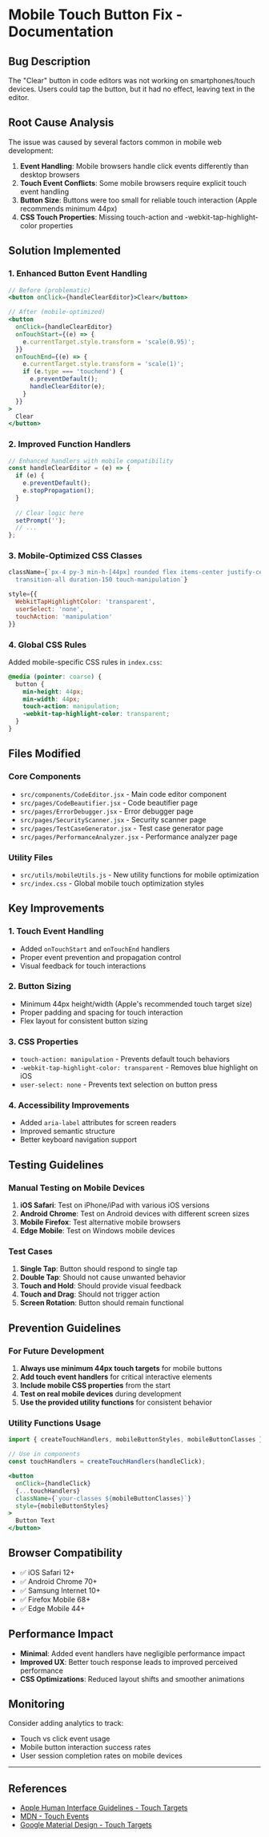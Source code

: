# Mobile Touch Button Fix - Documentation

## Bug Description
The "Clear" button in code editors was not working on smartphones/touch devices. Users could tap the button, but it had no effect, leaving text in the editor.

## Root Cause Analysis
The issue was caused by several factors common in mobile web development:

1. **Event Handling**: Mobile browsers handle click events differently than desktop browsers
2. **Touch Event Conflicts**: Some mobile browsers require explicit touch event handling
3. **Button Size**: Buttons were too small for reliable touch interaction (Apple recommends minimum 44px)
4. **CSS Touch Properties**: Missing touch-action and -webkit-tap-highlight-color properties

## Solution Implemented

### 1. Enhanced Button Event Handling
```jsx
// Before (problematic)
<button onClick={handleClearEditor}>Clear</button>

// After (mobile-optimized)
<button
  onClick={handleClearEditor}
  onTouchStart={(e) => {
    e.currentTarget.style.transform = 'scale(0.95)';
  }}
  onTouchEnd={(e) => {
    e.currentTarget.style.transform = 'scale(1)';
    if (e.type === 'touchend') {
      e.preventDefault();
      handleClearEditor(e);
    }
  }}
>
  Clear
</button>
```

### 2. Improved Function Handlers
```jsx
// Enhanced handlers with mobile compatibility
const handleClearEditor = (e) => {
  if (e) {
    e.preventDefault();
    e.stopPropagation();
  }
  
  // Clear logic here
  setPrompt('');
  // ...
};
```

### 3. Mobile-Optimized CSS Classes
```jsx
className={`px-4 py-3 min-h-[44px] rounded flex items-center justify-center 
  transition-all duration-150 touch-manipulation`}

style={{
  WebkitTapHighlightColor: 'transparent',
  userSelect: 'none',
  touchAction: 'manipulation'
}}
```

### 4. Global CSS Rules
Added mobile-specific CSS rules in `index.css`:
```css
@media (pointer: coarse) {
  button {
    min-height: 44px;
    min-width: 44px;
    touch-action: manipulation;
    -webkit-tap-highlight-color: transparent;
  }
}
```

## Files Modified

### Core Components
- `src/components/CodeEditor.jsx` - Main code editor component
- `src/pages/CodeBeautifier.jsx` - Code beautifier page
- `src/pages/ErrorDebugger.jsx` - Error debugger page  
- `src/pages/SecurityScanner.jsx` - Security scanner page
- `src/pages/TestCaseGenerator.jsx` - Test case generator page
- `src/pages/PerformanceAnalyzer.jsx` - Performance analyzer page

### Utility Files
- `src/utils/mobileUtils.js` - New utility functions for mobile optimization
- `src/index.css` - Global mobile touch optimization styles

## Key Improvements

### 1. Touch Event Handling
- Added `onTouchStart` and `onTouchEnd` handlers
- Proper event prevention and propagation control
- Visual feedback for touch interactions

### 2. Button Sizing
- Minimum 44px height/width (Apple's recommended touch target size)
- Proper padding and spacing for touch interaction
- Flex layout for consistent button sizing

### 3. CSS Properties
- `touch-action: manipulation` - Prevents default touch behaviors
- `-webkit-tap-highlight-color: transparent` - Removes blue highlight on iOS
- `user-select: none` - Prevents text selection on button press

### 4. Accessibility Improvements
- Added `aria-label` attributes for screen readers
- Improved semantic structure
- Better keyboard navigation support

## Testing Guidelines

### Manual Testing on Mobile Devices
1. **iOS Safari**: Test on iPhone/iPad with various iOS versions
2. **Android Chrome**: Test on Android devices with different screen sizes
3. **Mobile Firefox**: Test alternative mobile browsers
4. **Edge Mobile**: Test on Windows mobile devices

### Test Cases
1. **Single Tap**: Button should respond to single tap
2. **Double Tap**: Should not cause unwanted behavior
3. **Touch and Hold**: Should provide visual feedback
4. **Touch and Drag**: Should not trigger action
5. **Screen Rotation**: Button should remain functional

## Prevention Guidelines

### For Future Development
1. **Always use minimum 44px touch targets** for mobile buttons
2. **Add touch event handlers** for critical interactive elements
3. **Include mobile CSS properties** from the start
4. **Test on real mobile devices** during development
5. **Use the provided utility functions** for consistent behavior

### Utility Functions Usage
```jsx
import { createTouchHandlers, mobileButtonStyles, mobileButtonClasses } from '../utils/mobileUtils';

// Use in components
const touchHandlers = createTouchHandlers(handleClick);

<button
  onClick={handleClick}
  {...touchHandlers}
  className={`your-classes ${mobileButtonClasses}`}
  style={mobileButtonStyles}
>
  Button Text
</button>
```

## Browser Compatibility
- ✅ iOS Safari 12+
- ✅ Android Chrome 70+
- ✅ Samsung Internet 10+
- ✅ Firefox Mobile 68+
- ✅ Edge Mobile 44+

## Performance Impact
- **Minimal**: Added event handlers have negligible performance impact
- **Improved UX**: Better touch response leads to improved perceived performance
- **CSS Optimizations**: Reduced layout shifts and smoother animations

## Monitoring
Consider adding analytics to track:
- Touch vs click event usage
- Mobile button interaction success rates
- User session completion rates on mobile devices

---

## References
- [Apple Human Interface Guidelines - Touch Targets](https://developer.apple.com/design/human-interface-guidelines/inputs/touch-bar/)
- [MDN - Touch Events](https://developer.mozilla.org/en-US/docs/Web/API/Touch_events)
- [Google Material Design - Touch Targets](https://material.io/design/usability/accessibility.html#layout-and-typography)